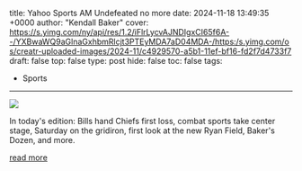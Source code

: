 title: Yahoo Sports AM Undefeated no more
date: 2024-11-18 13:49:35 +0000
author: "Kendall Baker"
cover: https://s.yimg.com/ny/api/res/1.2/iFlrLycvAJNDIgxCI65f6A--/YXBwaWQ9aGlnaGxhbmRlcjt3PTEyMDA7aD04MDA-/https:/s.yimg.com/os/creatr-uploaded-images/2024-11/c4929570-a5b1-11ef-bf16-fd2f7d4733f7
draft: false
top: false
type: post
hide: false
toc: false
tags:
  - Sports
---

![](https://s.yimg.com/ny/api/res/1.2/iFlrLycvAJNDIgxCI65f6A--/YXBwaWQ9aGlnaGxhbmRlcjt3PTEyMDA7aD04MDA-/https:/s.yimg.com/os/creatr-uploaded-images/2024-11/c4929570-a5b1-11ef-bf16-fd2f7d4733f7)

In today's edition: Bills hand Chiefs first loss, combat sports take center stage, Saturday on the gridiron, first look at the new Ryan Field, Baker's Dozen, and more.

[read more](https://sports.yahoo.com/yahoo-sports-am-undefeated-no-more-134935209.html)
